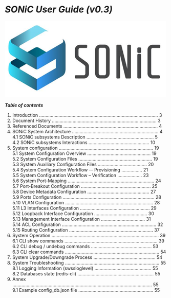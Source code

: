 # *SONiC User Guide (v0.3)*  
![SONiC_Logo](https://github.com/deviprasad80/hello-world/blob/e7d21d2b327edc7903b015171bdcc7a12f14ded8/SONIC_logo.png "SONiC_logo") 
 
__*Table of contents*__  												     
 1.    Introduction ............................................................................................ 3    
 2.    Document History ................................................................................. 3    
 3.    Referenced Documents ......................................................................... 4    
 4.	SONiC System Architecture ................................................................... 4    
   4.1   SONiC subsystems Description .................................................... 5    
   4.2   SONiC subsystems Interactions ............................................... 10    
 5.    System configuration ......................................................................... 19  
   5.1	System Configuration Overview ................................................. 19  
   5.2	System Configuration Files ......................................................... 19  
   5.3	System Auxiliary Configuration Files ...................................... 20  
   5.4	System Configuration Workflow -- Provisioning ................ 21  
   5.5	System Configuration Workflow – Verification ................... 23  
   5.6	System Port-Mapping ................................................................... 24  
   5.7	Port-Breakout Configuration ...................................................... 25  
   5.8	Device Metadata Configuration ................................................ 27  
   5.9	Ports Configuration ....................................................................... 28  
   5.10	VLAN Configuration .................................................................... 28  
   5.11	L3 Interfaces Configuration ...................................................... 29  
   5.12	Loopback Interface Configuration ......................................... 30  
   5.13	Management Interface Configuration .................................. 31  
   5.14	ACL Configuration ......................................................................... 32  
   5.15	Routing Configuration ................................................................. 37  
 6.	System Operation ................................................................................... 39  
   6.1	CLI show commands ........................................................................ 39  
   6.2	CLI debug / undebug commands ............................................... 53  
   6.3	CLI clear commands ......................................................................... 54  
 7.	System Upgrade/Downgrade Process ................................................ 54  
 8.	System Troubleshooting ......................................................................... 55  
   8.1	Logging Information (swssloglevel) ............................................ 55  
   8.2	Databases state (redis-cli) ........................................................... 55  
 9.	Annex ............................................................................................................ 55  
   9.1	Example config_db.json file .......................................................... 55  
   
